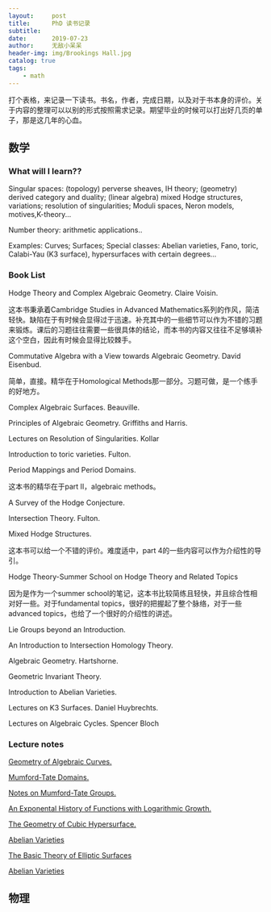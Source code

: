 ```yaml
---
layout:     post
title:      PhD 读书记录
subtitle:   
date:       2019-07-23
author:     无敌小呆呆
header-img: img/Brookings Hall.jpg
catalog: true
tags:
    - math
---
```



打个表格，来记录一下读书。书名，作者，完成日期，以及对于书本身的评价。关于内容的整理可以以别的形式按照需求记录。期望毕业的时候可以打出好几页的单子，那是这几年的心血。

## 数学

### What will I learn??

Singular spaces: (topology) perverse sheaves, IH theory; (geometry) derived category and duality; (linear algebra) mixed Hodge structures, variations; resolution of singularities; Moduli spaces, Neron models, motives,K-theory... 

Number theory: arithmetic applications..

Examples: Curves; Surfaces; Special classes: Abelian varieties, Fano, toric, Calabi-Yau (K3 surface), hypersurfaces with certain degrees...




### Book List

Hodge Theory and Complex Algebraic Geometry. Claire Voisin.

这本书秉承着Cambridge Studies in Advanced Mathematics系列的作风，简洁轻快。缺陷在于有时候会显得过于迅速。补充其中的一些细节可以作为不错的习题来锻炼。课后的习题往往需要一些很具体的结论，而本书的内容又往往不足够填补这个空白，因此有时候会显得比较棘手。

Commutative Algebra with a View towards Algebraic Geometry. David Eisenbud.

简单，直接。精华在于Homological Methods那一部分。习题可做，是一个练手的好地方。

Complex Algebraic Surfaces. Beauville.

Principles of Algebraic Geometry. Griffiths and Harris.

Lectures on Resolution of Singularities. Kollar

Introduction to toric varieties. Fulton.

Period Mappings and Period Domains.

这本书的精华在于part II，algebraic methods。

A Survey of the Hodge Conjecture.

Intersection Theory. Fulton.

Mixed Hodge Structures.

这本书可以给一个不错的评价。难度适中，part 4的一些内容可以作为介绍性的导引。

Hodge Theory-Summer School on Hodge Theory and Related Topics

因为是作为一个summer school的笔记，这本书比较简练且轻快，并且综合性相对好一些。对于fundamental topics，很好的把握起了整个脉络，对于一些advanced topics，也给了一个很好的介绍性的讲述。

Lie Groups beyond an Introduction.

An Introduction to Intersection Homology Theory.

Algebraic Geometry. Hartshorne.

Geometric Invariant Theory.

Introduction to Abelian Varieties.

Lectures on K3 Surfaces. Daniel Huybrechts.

Lectures on Algebraic Cycles. Spencer Bloch

### Lecture notes

[Geometry of Algebraic Curves.](http://staff.math.su.se/shapiro/UIUC/curvesHarris.pdf)

[Mumford-Tate Domains.](https://www.math.wustl.edu/~matkerr/MTD.pdf)

[Notes on Mumford-Tate Groups.](https://www.math.ru.nl/~bmoonen/Lecturenotes/CEBnotesMT.pdf)

[An Exponental History of Functions with Logarithmic Growth.](https://www.math.wustl.edu/~matkerr/NF1.pdf)

[The Geometry of Cubic Hypersurface.](http://www.math.uni-bonn.de/people/huybrech/Notes.pdf)

[Abelian Varieties](https://www.jmilne.org/math/CourseNotes/AV.pdf)

[The Basic Theory of Elliptic Surfaces](https://www.math.colostate.edu/~miranda/BTES-Miranda.pdf)

[Abelian Varieties](http://www-personal.umich.edu/~stevmatt/abelian_varieties.pdf)


## 物理
